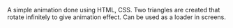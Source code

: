 A simple animation done using HTML, CSS. Two triangles are created that rotate infinitely to give animation effect. Can be used as a loader in screens.
